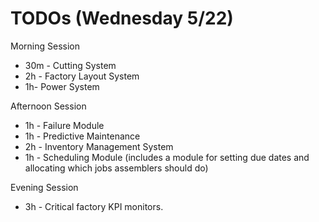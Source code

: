 # TODOs (Wednesday 5/22)

Morning Session
* 30m - Cutting System 
* 2h - Factory Layout System
* 1h- Power System

Afternoon Session
* 1h - Failure Module 
* 1h - Predictive Maintenance
* 2h - Inventory Management System 
* 1h - Scheduling Module (includes a module for setting due dates and allocating which jobs assemblers should do)

Evening Session
* 3h - Critical factory KPI monitors. 